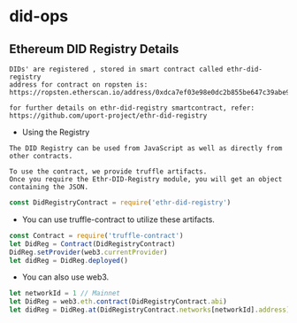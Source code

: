 # did-ops

## Ethereum DID Registry Details

```
DIDs' are registered , stored in smart contract called ethr-did-registry
address for contract on ropsten is: 
https://ropsten.etherscan.io/address/0xdca7ef03e98e0dc2b855be647c39abe984fcf21b
```

```
for further details on ethr-did-registry smartcontract, refer:
https://github.com/uport-project/ethr-did-registry
```

- Using the Registry

```
The DID Registry can be used from JavaScript as well as directly from other contracts.

To use the contract, we provide truffle artifacts.
Once you require the Ethr-DID-Registry module, you will get an object containing the JSON.
```

```js
const DidRegistryContract = require('ethr-did-registry')
```

- You can use truffle-contract to utilize these artifacts.

```js
const Contract = require('truffle-contract')
let DidReg = Contract(DidRegistryContract)
DidReg.setProvider(web3.currentProvider)
let didReg = DidReg.deployed()
```

- You can also use web3.

```js
let networkId = 1 // Mainnet
let DidReg = web3.eth.contract(DidRegistryContract.abi)
let didReg = DidReg.at(DidRegistryContract.networks[networkId].address)
```
